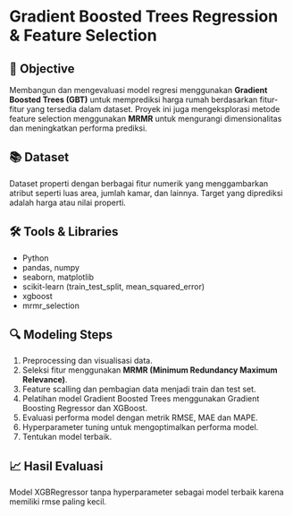 # Gradient Boosted Trees Regression & Feature Selection

## 📌 Objective
Membangun dan mengevaluasi model regresi menggunakan **Gradient Boosted Trees (GBT)** untuk memprediksi harga rumah berdasarkan fitur-fitur yang tersedia dalam dataset. Proyek ini juga mengeksplorasi metode feature selection menggunakan **MRMR** untuk mengurangi dimensionalitas dan meningkatkan performa prediksi.

## 📚 Dataset
Dataset properti dengan berbagai fitur numerik yang menggambarkan atribut seperti luas area, jumlah kamar, dan lainnya. Target yang diprediksi adalah harga atau nilai properti.

## 🛠️ Tools & Libraries
- Python
- pandas, numpy
- seaborn, matplotlib
- scikit-learn (train_test_split, mean_squared_error)
- xgboost
- mrmr_selection

## 🔍 Modeling Steps
1. Preprocessing dan visualisasi data.
2. Seleksi fitur menggunakan **MRMR (Minimum Redundancy Maximum Relevance)**.
3. Feature scalling dan pembagian data menjadi train dan test set.
4. Pelatihan model Gradient Boosted Trees menggunakan Gradient Boosting Regressor dan XGBoost.
5. Evaluasi performa model dengan metrik RMSE, MAE dan MAPE.
6. Hyperparameter tuning untuk mengoptimalkan performa model.
7. Tentukan model terbaik.

## 📈 Hasil Evaluasi
Model XGBRegressor tanpa hyperparameter sebagai model terbaik karena memiliki rmse paling kecil.

